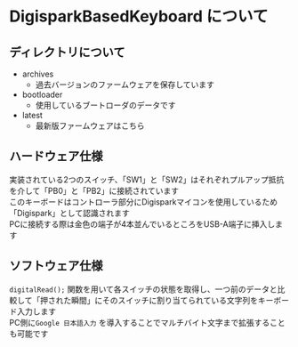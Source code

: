 # DigisparkBasedKeyboard について

## ディレクトリについて

- archives
  - 過去バージョンのファームウェアを保存しています
- bootloader
  - 使用しているブートローダのデータです
- latest
  - 最新版ファームウェアはこちら

## ハードウェア仕様

実装されている2つのスイッチ、「SW1」と「SW2」はそれぞれプルアップ抵抗を介して「PB0」と「PB2」に接続されています </br>
このキーボードはコントローラ部分にDigisparkマイコンを使用しているため「Digispark」として認識されます </br>
PCに接続する際は金色の端子が4本並んでいるところをUSB-A端子に挿入します </br>

## ソフトウェア仕様

`digitalRead();` 関数を用いて各スイッチの状態を取得し、一つ前のデータと比較して「押された瞬間」にそのスイッチに割り当てられている文字列をキーボード入力します </br>
PC側に`Google 日本語入力` を導入することでマルチバイト文字まで拡張することも可能です </br>
